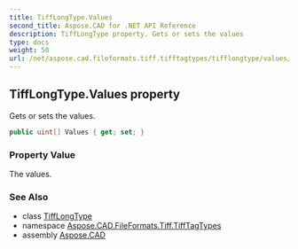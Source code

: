 ```yaml
---
title: TiffLongType.Values
second_title: Aspose.CAD for .NET API Reference
description: TiffLongType property. Gets or sets the values
type: docs
weight: 50
url: /net/aspose.cad.fileformats.tiff.tifftagtypes/tifflongtype/values/
---
```

## TiffLongType.Values property

Gets or sets the values.

```csharp
public uint[] Values { get; set; }
```

### Property Value

The values.

### See Also

* class [TiffLongType](../)
* namespace [Aspose.CAD.FileFormats.Tiff.TiffTagTypes](../../tifflongtype/)
* assembly [Aspose.CAD](../../../)


